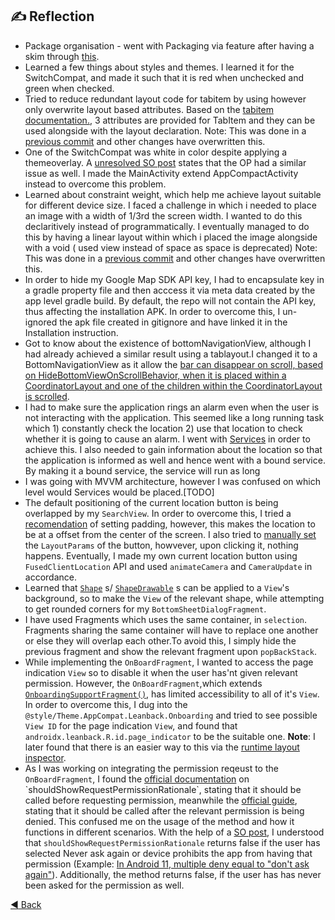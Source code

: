 ## ✍️ Reflection

- Package organisation - went with Packaging via feature after having a skim through [this](https://proandroiddev.com/package-by-type-by-layer-by-feature-vs-package-by-layered-feature-e59921a4dffa).
- Learned a few things about styles and themes. I learned it for the SwitchCompat, and made it such that it is red when unchecked and green when checked. 
- Tried to reduce redundant layout code for tabitem by using <include> however <include> only overwrite layout based attributes. Based on the [tabitem documentation.](https://stackoverflow.com/a/38035415/11200630), 3 attributes are provided for TabItem and they can be used alongside with the layout declaration. Note: This was done in a [previous commit](https://github.com/Kalaiz/cuedes/commit/ea31bfcb786067ffa28dced040e51d0cbedbb650) and other changes have overwritten this.
- One of the SwitchCompat was white in color despite applying a themeoverlay. A [unresolved SO post](https://stackoverflow.com/questions/59086466/after-migration-to-androidx-switchcompat-is-white) states that the OP had a similar issue as well. I made the MainActivity extend AppCompactActivity instead to overcome this problem.
- Learned about constraint weight, which help me achieve layout suitable for different device size. I faced a challenge in which i needed to place an image with a width of 1/3rd the screen width. I wanted to do this declaritively instead of programmatically. I eventually managed to do this by having a linear layout within which i placed the image alongside with a void ( used view instead of space as space is deprecated) Note: This was done in a [previous commit](https://github.com/Kalaiz/cuedes/commit/f5a7a24c2c6ecdc346edb08e056b9d32236fe005#diff-bf8d963c7dff2838dfdf67e3fb793dd0e1129414d7bfd936191b0eb2a0dd743a) and other changes have overwritten this.
- In order to hide my Google Map SDK API key, I had to encapsulate key in a gradle property file and then acccess it via meta data created by the app level gradle build. By default, the repo will not contain the API key, thus affecting the installation APK. In order to overcome this, I un-ignored the apk file created in gitignore and have linked it in the Installation instruction.
- Got to know about the existence of bottomNavigationView, although I had already achieved a similar result using a tablayout.I changed it to a BottomNavigationView as it allow the [bar can disappear on scroll, based on HideBottomViewOnScrollBehavior, when it is placed within a CoordinatorLayout and one of the children within the CoordinatorLayout is scrolled](https://developer.android.com/reference/com/google/android/material/bottomnavigation/BottomNavigationView). 
- I had to make sure the application rings an alarm even when the user is not interacting with the application. This seemed like a long running task  which  1) constantly check the location 2) use that location to check whether it is going to cause an alarm. I went with [Services](https://developer.android.com/guide/components/services) in order to achieve this. I also needed to gain information about the location so that the application is informed as well and hence went with a bound service. By making it a bound service, the service will run as long 
- I was going with MVVM architecture, however I was confused on which level would Services would be placed.[TODO]
- The default positioning of the current location button is being overlapped by my `SearchView`. In order to overcome this, I tried a [recomendation](https://stackoverflow.com/a/43971145/11200630) of setting padding, however, this makes the location to be at a offset from the center of the screen. I also tried to [manually set](https://stackoverflow.com/a/48277931/11200630) the `LayoutParams` of the button, howvever, upon clicking it, nothing happens. Eventually, I made my own current location button using `FusedClientLocation` API and used `animateCamera` and `CameraUpdate` in accordance.
- Learned that [`Shape`](https://stackoverflow.com/a/50619479/11200630) s/ [`ShapeDrawable`](https://developer.android.com/guide/topics/graphics/drawables#shape-drawable) s can be applied to a `View`'s background, so to make the `View` of the relevant shape, while attempting to get rounded corners for my `BottomSheetDialogFragment`.
- I have used Fragments which uses the same container, in `selection`. Fragments sharing the same container will have to replace one another or else they will overlap each other.To avoid this, I simply hide the previous fragment and show the relevant fragment upon `popBackStack`.
- While implementing the `OnBoardFragment`, I wanted to access the page indication `View` so to disable it when the user has'nt given relevant permission. However, the `OnBoardFragment`,which  extends [`OnboardingSupportFragment()`](https://developer.android.com/reference/androidx/leanback/app/OnboardingSupportFragment), has limited accessibility to all of it's `View`. In order to overcome this, I dug into the `@style/Theme.AppCompat.Leanback.Onboarding` and tried to see possible `View ID` for the page indication `View`, and found that `androidx.leanback.R.id.page_indicator` to be the suitable one. **Note**: I later found that there is an easier way to this via the [runtime layout inspector](https://developer.android.com/studio/debug/layout-inspector#layout-inspector).
- As I was working on integrating the permission reqeust to the `OnBoardFragment`, I found the [official documentation](https://developer.android.com/reference/androidx/core/app/ActivityCompat#shouldShowRequestPermissionRationale(android.app.Activity,%20java.lang.String)) on `shouldShowRequestPermissionRationale`, stating that it should be called before requesting permission, meanwhile the [official guide](https://developer.android.com/training/permissions/requesting#explain), stating that it should be called after the relevant permission is being denied. This confused me on the usage of the method and how it functions in different scenarios. With the help of a [SO post](https://stackoverflow.com/a/34612503/11200630), I understood that `shouldShowRequestPermissionRationale` returns false if the user has selected Never ask again or device prohibits the app from having that permission (Example: [In Android 11, multiple deny equal to "don't ask again"]((https://developer.android.com/training/permissions/requesting#handle-denial))). Additionally, the method returns false, if the user has has never been asked for the permission as well.

[:arrow_backward: Back](https://github.com/Kalaiz/cuedes#%EF%B8%8F-reflection)
